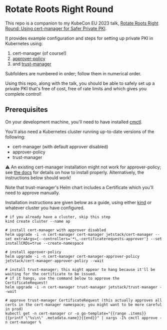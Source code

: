 # Rotate Roots Right Round

This repo is a companion to my KubeCon EU 2023 talk, [Rotate Roots Right Round: Using cert-manager for Safer Private PKI](https://kccnceu2023.sched.com/event/1HyZ6).

It provides example configuration and steps for setting up private PKI in Kubernetes using:

1. cert-manager (of course!)
2. [approver-policy](https://cert-manager.io/docs/projects/approver-policy/)
3. and [trust-manager](https://cert-manager.io/docs/projects/trust-manager/)

Subfolders are numbered in order; follow them in numerical order.

Using this repo, along with the talk, you should be able to safely set up a private PKI that's free of cost, free of rate limits and which gives you complete control!

## Prerequisites

On your development machine, you'll need to have installed [cmctl](https://cert-manager.io/docs/reference/cmctl/).

You'll also need a Kubernetes cluster running up-to-date versions of the following:

- cert-manager (with default approver disabled)
- approver-policy
- trust-manager

⚠️ An existing cert-manager installation might not work for approver-policy; see [the docs](https://cert-manager.io/docs/projects/approver-policy/)
for details on how to install properly. Alternatively, the instructions below should work!

Note that trust-manager's Helm chart includes a Certificate which you'll need to approve manually.

Installation instructions are given below as a guide, using either [kind](https://kind.sigs.k8s.io/) or whatever cluster you have configured.

```console
# if you already have a cluster, skip this step
kind create cluster --name ap

# install cert-manager with approver disabled
helm upgrade -i -n cert-manager cert-manager jetstack/cert-manager --set extraArgs={--controllers='*\,-certificaterequests-approver'} --set installCRDs=true --create-namespace

# install approver-policy
helm upgrade -i -n cert-manager cert-manager-approver-policy jetstack/cert-manager-approver-policy --wait

# install trust-manager; this might appear to hang because it'll be waiting for the certificate to be issued.
# if it hangs, use the command below to approve the CertificateRequest!
helm upgrade -i -n cert-manager trust-manager jetstack/trust-manager --wait

# approve trust-manager CertificateRequest (this actually approves all certs in the cert-manager namespace; you might want to be more careful in prod)
kubectl get -n cert-manager cr -o go-template="{{range .items}}{{printf \"%s\n\" .metadata.name}}{{end}}" | xargs -I% cmctl approve -n cert-manager %
```
